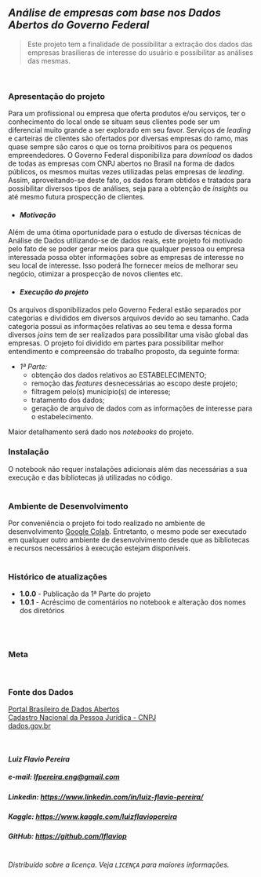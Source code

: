 ## **_Análise de empresas com base nos Dados Abertos do Governo Federal_**
> Este projeto tem a finalidade de possibilitar a extração dos dados das empresas brasilieras de interesse do usuário e possibilitar as análises das mesmas.

<br>

### **Apresentação do projeto**
Para um profissional ou empresa que oferta produtos e/ou serviços, ter o conhecimento do local onde se situam seus clientes pode ser um diferencial muito grande a ser explorado em seu favor. Serviços de _leading_ e carteiras de clientes são ofertados por diversas empresas do ramo, mas quase sempre são caros o que os torna proibitivos para os pequenos empreendedores. O Governo Federal disponibiliza para _download_ os dados de todas as empresas com CNPJ abertos no Brasil na forma de dados públicos, os mesmos muitas vezes utilizadas pelas empresas de _leading_. Assim, aproveitando-se deste fato, os dados foram obtidos e tratados para possibilitar diversos tipos de análises, seja para a obtenção de _insights_ ou até mesmo futura prospecção de clientes.
<br>

* #### **_Motivação_**
Além de uma ótima oportunidade para o estudo de diversas técnicas de Análise de Dados utilizando-se de dados reais, este projeto foi motivado pelo fato de se poder gerar meios para que qualquer pessoa ou empresa interessada possa obter informações sobre as empresas de interesse no seu local de interesse. Isso poderá lhe fornecer meios de melhorar seu negócio, otimizar a prospecção de novos clientes etc.
<br>

* #### **_Execução do projeto_**
Os arquivos disponibilizados pelo Governo Federal estão separados por categorias e divididos em diversos arquivos devido ao seu tamanho. Cada categoria possui as informações relativas ao seu tema e dessa forma diversos _joins_ tem de ser realizados para possibilitar uma visão global das empresas. O projeto foi dividido em partes para possibilitar melhor entendimento e compreensão do trabalho proposto, da seguinte forma:

- *1ª Parte:* 
    *   obtenção dos dados relativos ao ESTABELECIMENTO;
    *   remoção das *features* desnecessárias ao escopo deste projeto;
    *   filtragem pelo(s) município(s) de interesse;
    *   tratamento dos dados;
    *   geração de arquivo de dados com as informações de interesse para o estabelecimento.

Maior detalhamento será dado nos _notebooks_ do projeto.
<br>

### Instalação
O notebook não requer instalações adicionais além das necessárias a sua execução e das bibliotecas já utilizadas no código.<br><br>

### **Ambiente de Desenvolvimento**
Por conveniência o projeto foi todo realizado no ambiente de desenvolvimento [Google Colab](https://colab.research.google.com/). Entretanto, o mesmo pode ser executado em qualquer outro ambiente de desenvolvimento desde que as bibliotecas e recursos necessários à  execução estejam disponíveis.<br><br>


### **Histórico de atualizações**
* **1.0.0** - Publicação da 1ª Parte do projeto
* **1.0.1** - Acréscimo de comentários no notebook e alteração dos nomes dos diretórios

<br><br>

### **Meta**


<br>

### **Fonte dos Dados**

[Portal Brasileiro de Dados Abertos <br> Cadastro Nacional da Pessoa Jurídica - CNPJ <br> dados.gov.br](https://dados.gov.br/dataset/cadastro-nacional-da-pessoa-juridica-cnpj)

<br>

#### **_Luiz Flavio Pereira_**
##### **e-mail:** lfpereira.eng@gmail.com
#####  **Linkedin:** <https://www.linkedin.com/in/luiz-flavio-pereira/>
#####  **Kaggle:** <https://www.kaggle.com/luizflaviopereira>
##### **GitHub:** <https://github.com/lflaviop>

<br>_Distribuído sobre a licença. Veja `LICENÇA` para maiores informações._
